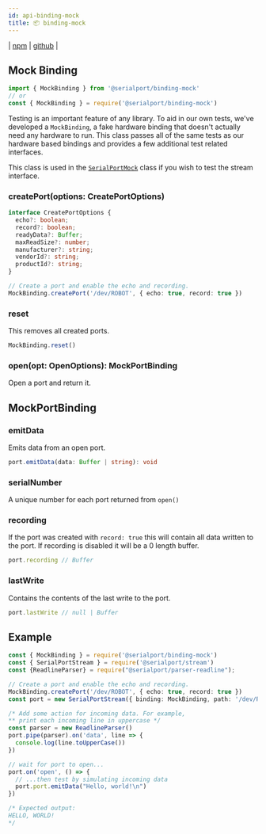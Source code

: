 ```yaml
---
id: api-binding-mock
title: 📦 binding-mock
---
```

| [npm](https://www.npmjs.com/package/@serialport/binding-mock) | [github](https://github.com/serialport/binding-mock) |

## Mock Binding

```ts
import { MockBinding } from '@serialport/binding-mock'
// or
const { MockBinding } = require('@serialport/binding-mock')
```

Testing is an important feature of any library. To aid in our own tests, we've developed a `MockBinding`, a fake hardware binding that doesn't actually need any hardware to run. This class passes all of the same tests as our hardware based bindings and provides a few additional test related interfaces.

This class is used in the [`SerialPortMock`](api-serialport.md) class if you wish to test the stream interface.

### createPort(options: CreatePortOptions)

```ts
interface CreatePortOptions {
  echo?: boolean;
  record?: boolean;
  readyData?: Buffer;
  maxReadSize?: number;
  manufacturer?: string;
  vendorId?: string;
  productId?: string;
}

// Create a port and enable the echo and recording.
MockBinding.createPort('/dev/ROBOT', { echo: true, record: true })
```

### reset

This removes all created ports.

```ts
MockBinding.reset()
```

### open(opt: OpenOptions): MockPortBinding

Open a port and return it.

## MockPortBinding

### emitData

Emits data from an open port.

```ts
port.emitData(data: Buffer | string): void
```

### serialNumber

A unique number for each port returned from `open()`

### recording

If the port was created with `record: true` this will contain all data written to the port. If recording is disabled it will be a 0 length buffer.

```ts
port.recording // Buffer
```

### lastWrite

Contains the contents of the last write to the port.

```ts
port.lastWrite // null | Buffer
```

## Example

```ts
const { MockBinding } = require('@serialport/binding-mock')
const { SerialPortStream } = require('@serialport/stream')
const {ReadlineParser} = require("@serialport/parser-readline");

// Create a port and enable the echo and recording.
MockBinding.createPort('/dev/ROBOT', { echo: true, record: true })
const port = new SerialPortStream({ binding: MockBinding, path: '/dev/ROBOT', baudRate: 14400 })

/* Add some action for incoming data. For example,
** print each incoming line in uppercase */
const parser = new ReadlineParser()
port.pipe(parser).on('data', line => {
  console.log(line.toUpperCase())
})

// wait for port to open...
port.on('open', () => {
  // ...then test by simulating incoming data
  port.port.emitData("Hello, world!\n")
})

/* Expected output:
HELLO, WORLD!
*/
```
